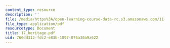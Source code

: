 ```yaml
---
content_type: resource
description: ''
file: /media/https%3A/open-learning-course-data-rc.s3.amazonaws.com/11-001j-introduction-to-urban-design-and-development-spring-2006/760dd312fdc2e83b1097076a30a9a622_17_heritage.pdf
file_type: application/pdf
resourcetype: Document
title: 17_heritage.pdf
uid: 760dd312-fdc2-e83b-1097-076a30a9a622
---
```

